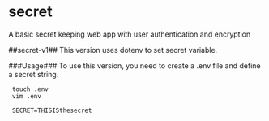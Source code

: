 # secret
A basic secret keeping web app with user authentication and encryption

##secret-v1##
This version uses dotenv to set secret variable. 

###Usage###
To use this version, you need to create a .env file and define a secret string.

     touch .env
     vim .env
     
     SECRET=THISISthesecret
